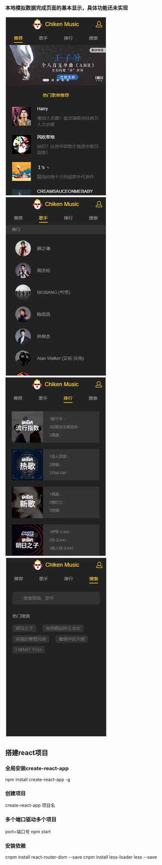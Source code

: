 ### 本地模拟数据完成页面的基本显示，具体功能还未实现
![image](https://github.com/leinizisky/myProject/blob/master/react/chiken-music/ReadImage/music1.png)
![image](https://github.com/leinizisky/myProject/blob/master/react/chiken-music/ReadImage/music2.png)
![image](https://github.com/leinizisky/myProject/blob/master/react/chiken-music/ReadImage/music3.png)
![image](https://github.com/leinizisky/myProject/blob/master/react/chiken-music/ReadImage/music4.png)

## 搭建react项目

### 全局安装create-react-app
npm install create-react-app -g

### 创建项目
create-react-app  项目名

### 多个端口驱动多个项目
port=端口号 npm start

### 安装依赖
cnpm install react-router-dom --save
cnpm install less-loader less --save

